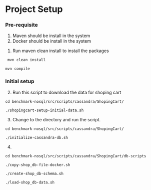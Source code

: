 # Project Setup


### Pre-requisite

1) Maven should be install in the system
2) Docker should be install in the system


1. Run maven clean install to install the packages

```
 mvn clean install
```

```
mvn compile
```

### Initial setup

2.  Run this script to download the data for shoping cart

```
cd benchmark-nosql/src/scripts/cassandra/ShopingCart/
```

```
./shopingcart-setup-initial-data.sh
```


3. Change to the directory and run the script.

```
cd benchmark-nosql/src/scripts/cassandra/ShopingCart/
```

```
./initialize-cassandra-db.sh 
```

4. 

```
cd benchmark-nosql/src/scripts/cassandra/ShopingCart/db-scripts
```

```
./copy-shop_db-file-docker.sh
```

```
./create-shop_db-schema.sh
```

```
./load-shop_db-data.sh
```



